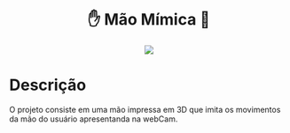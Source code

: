 <h1 align= "center"> ✋ Mão Mímica 🤖 </h1>
<p align="center">
<img loading="lazy" src="http://img.shields.io/static/v1?label=STATUS&message=EM%20DESENVOLVIMENTO&color=GREEN&style=for-the-badge"/>
</p>

# Descrição
O projeto consiste em uma mão impressa em 3D que imita os movimentos da mão do usuário apresentanda na webCam.
